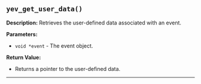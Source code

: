 ## `yev_get_user_data()`

**Description:**
Retrieves the user-defined data associated with an event.

**Parameters:**
- `void *event` - The event object.

**Return Value:**
- Returns a pointer to the user-defined data.

---
